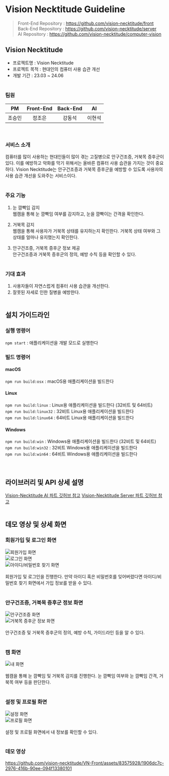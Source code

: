 # Vision Necktitude Guideline
> Front-End Repository : https://github.com/vision-necktitude/front <br>
> Back-End Repository : https://github.com/vision-necktitude/server <br>
> AI Repository : https://github.com/vision-necktitude/computer-vision <br>

## Vision Necktitude
- 프로젝트명 : Vision Necktitude
- 프로젝트 목적 : 현대인의 컴퓨터 사용 습관 개선
- 개발 기간 : 23.03 ~ 24.06
<br><br>

### 팀원
| PM | Front-End | Back-End | AI |
|:--:|:--:|:--:|:--:|
| 조승민 |  정조은  | 강동석 | 이현석 |
<br>

### 서비스 소개
컴퓨터를 많이 사용하는 현대인들이 많이 겪는 고질병으로 안구건조증, 거북목 증후군이 있다. 이를 예방하고 악화를 막기 위해서는 올바른 컴퓨터 사용 습관을 가지는 것이 중요하다. Vision Necktitude는 안구건조증과 거북목 증후군을 예방할 수 있도록 사용자의 사용 습관 개선을 도와주는 서비스이다. 
<br><br>

### 주요 기능
1. 눈 깜빡임 감지 <br>
웹캠을 통해 눈 깜빡임 여부를 감지하고, 눈을 깜빡이는 간격을 확인한다.

2. 거북목 감지 <br>
웹캠을 통해 사용자가 거북목 상태를 유지하는지 확인한다. 거북목 상태 여부와 그 상태를 얼마나 유지했는지 확인한다.

3. 안구건조증, 거북목 증후군 정보 제공 <br>
안구건조증과 거북목 증후군의 정의, 예방 수칙 등을 확인할 수 있다.
<br><br>

### 기대 효과
1. 사용자들이 자연스럽게 컴퓨터 사용 습관을 개선한다.
2. 잘못된 자세로 인한 질병을 예방한다.
<br><br>

## 설치 가이드라인
### 실행 명령어
`npm start` : 애플리케이션을 개발 모드로 실행한다
<br>

### 빌드 명령어
#### macOS
`npm run build:osx` : macOS용 애플리케이션을 빌드한다 <br>

#### Linux
`npm run build:linux` : Linux용 애플리케이션을 빌드한다 (32비트 및 64비트) <br>
`npm run build:linux32` : 32비트 Linux용 애플리케이션을 빌드한다 <br>
`npm run build:linux64` : 64비트 Linux용 애플리케이션을 빌드한다 <br>

#### Windows
`npm run build:win` : Windows용 애플리케이션을 빌드한다 (32비트 및 64비트) <br>
`npm run build:win32` : 32비트 Windows용 애플리케이션을 빌드한다 <br>
`npm run build:win64` : 64비트 Windows용 애플리케이션을 빌드한다 <br>
<br><br>

## 라이브러리 및 API 상세 설명
[Vision-Necktitude AI 파트 깃허브 참고](https://github.com/vision-necktitude/computer-vision)
[Vision-Necktitude Server 파트 깃허브 참고](https://github.com/vision-necktitude/server)
<br><br>

## 데모 영상 및 상세 화면
### 회원가입 및 로그인 화면
![회원가입 화면](https://github.com/vision-necktitude/front/assets/83575928/66123834-6838-4bc3-9dc9-cb45ee30fa6a) <br>
![로그인 화면](https://github.com/vision-necktitude/front/assets/83575928/eb6364d3-6fd7-43e8-8ae2-48069a494ceb) <br>
![아이디/비밀번호 찾기 화면](https://github.com/vision-necktitude/front/assets/83575928/69007ce0-3077-4d82-934e-09ca2b5cff01) <br>
<br>
회원가입 및 로그인을 진행한다. 만약 아이디 혹은 비밀번호를 잊어버렸다면 아이디/비밀번호 찾기 화면에서 가입 정보를 받을 수 있다.
<br><br>

### 안구건조증, 거북목 증후군 정보 화면
![안구건조증 화면](https://github.com/vision-necktitude/front/assets/83575928/df1a2791-9e21-4c95-a8bb-003bc153ccd6) <br>
![거북목 증후군 정보 화면](https://github.com/vision-necktitude/front/assets/83575928/14fad4d9-155b-4175-ad84-cc9f9c9590d4) <br>
<br>
안구건조증 및 거북목 증후군의 정의, 예방 수칙, 가이드라인 등을 알 수 있다.
<br><br>

### 캠 화면
![내 화면](https://github.com/vision-necktitude/front/assets/83575928/2b1a0dbc-7320-4c4f-8638-72d4f25c5ff0) <br>
<br>
웹캠을 통해 눈 깜빡임 및 거북목 감지를 진행한다. 눈 깜빡임 여부와 눈 깜빡임 간격, 거북목 여부 등을 판단한다.
<br><br>

### 설정 및 프로필 화면
![설정 화면](https://github.com/vision-necktitude/front/assets/83575928/2d6a9555-42e9-469f-a8de-e2e99eee24f3) <br>
![프로필 화면](https://github.com/vision-necktitude/front/assets/83575928/ec12acc2-19eb-42ca-a2bc-7afd8aed6ff6) <br>
<br>
설정 및 프로필 화면에서 내 정보를 확인할 수 있다.
<br><br>

### 데모 영상
https://github.com/vision-necktitude/VN-Front/assets/83575928/1906dc7c-2976-416b-90ee-094f13380101
